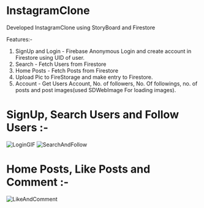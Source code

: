 # InstagramClone
Developed InstagramClone using StoryBoard and Firestore

Features:-
1. SignUp and Login - Firebase Anonymous Login and create account in Firestore using UID of user.
2. Search - Fetch Users from Firestore
3. Home Posts - Fetch Posts from Firestore
4. Upload Pic to FireStorage and make entry to Firestore.
5. Account - Get Users Account, No. of followers, No. Of followings, no. of posts and post images(used SDWebImage For loading images).

# SignUp, Search Users and Follow Users :-
![LoginGIF](https://user-images.githubusercontent.com/25646373/94346863-306f1480-004d-11eb-9145-db6b95a74da6.gif) ![SearchAndFollow](https://user-images.githubusercontent.com/25646373/94347122-4a115b80-004f-11eb-8a2b-2bb3c9088f7f.gif)

# Home Posts, Like Posts and Comment :-
![LikeAndComment](https://user-images.githubusercontent.com/25646373/94347701-066d2080-0054-11eb-8e6b-ee6e7bae9b80.gif)


